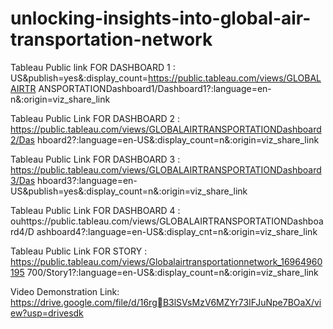 # unlocking-insights-into-global-air-transportation-network



Tableau Public link FOR DASHBOARD 1 :
US&publish=yes&:display_count=https://public.tableau.com/views/GLOBALAIRTR
ANSPORTATIONDashboard1/Dashboard1?:language=en-n&:origin=viz_share_link

Tableau Public Link FOR DASHBOARD 2 :
https://public.tableau.com/views/GLOBALAIRTRANSPORTATIONDashboard2/Das
hboard2?:language=en-US&:display_count=n&:origin=viz_share_link

Tableau Public Link  FOR DASHBOARD 3 :
https://public.tableau.com/views/GLOBALAIRTRANSPORTATIONDashboard3/Das
hboard3?:language=en-US&publish=yes&:display_count=n&:origin=viz_share_link

Tableau Public Link FOR DASHBOARD 4 :
ouhttps://public.tableau.com/views/GLOBALAIRTRANSPORTATIONDashboard4/D
ashboard4?:language=en-US&:display_cnt=n&:origin=viz_share_link

Tableau Public Link FOR STORY :
https://public.tableau.com/views/Globalairtransportationnetwork_16964960195
700/Story1?:language=en-US&:display_count=n&:origin=viz_share_link

Video Demonstration Link:
https://drive.google.com/file/d/16rgB3lSVsMzV6MZYr73IFJuNpe7BOaX/view?usp=drivesdk
